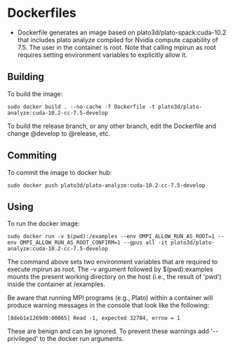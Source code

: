 # Dockerfiles
- Dockerfile generates an image based on plato3d/plato-spack:cuda-10.2 that includes plato analyze compiled for Nvidia compute capability of 7.5.  The user in the container is root.  Note that calling mpirun as root requires setting environment variables to explicitly allow it.

## Building
To build the image:

```shell
sudo docker build . --no-cache -f Dockerfile -t plato3d/plato-analyze:cuda-10.2-cc-7.5-develop
```

To build the release branch, or any other branch, edit the Dockerfile and change @develop to @release, etc.

## Commiting
To commit the image to docker hub:

```shell
sudo docker push plato3d/plato-analyze:cuda-10.2-cc-7.5-develop
```

## Using
To run the docker image:

```shell
sudo docker run -v $(pwd):/examples --env OMPI_ALLOW_RUN_AS_ROOT=1 --env OMPI_ALLOW_RUN_AS_ROOT_CONFIRM=1 --gpus all -it plato3d/plato-analyze:cuda-10.2-cc-7.5-develop
```

The command above sets two environment variables that are required to execute mpirun as root.  The -v argument followed by $(pwd):examples mounts the present working directory on the host (i.e., the result of 'pwd') inside the container at /examples.

Be aware that running MPI programs (e.g., Plato) within a container will produce warning messages in the console that look like the following:

```shell
[8deb1e1269d0:00065] Read -1, expected 32784, errno = 1
```

These are benign and can be ignored.  To prevent these warnings add '--privileged' to the docker run arguments.
